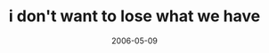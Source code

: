 ---
layout: base.njk
title : 'i don&#39;t want to lose what we have' 
view_title : 'i don&#39;t want to lose what we have' 
year : '2006' 
date : '2006-05-09' 
img_file : '/drawing/idontwanttolosewhatwehave.png' 
html_file : 'idontwanttolosewhatwehave' 
next_html : 'why-.html' 
year_order : '141' 
permalink : "title/{{html_file}}.html"
---